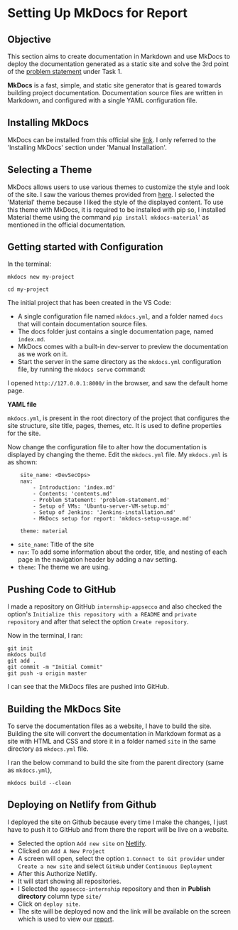 # Setting Up MkDocs for Report

## Objective

This section aims to create documentation in Markdown and use MkDocs to deploy the documentation generated as a static site and solve the 3rd point of the [problem statement](https://intern-appsecco.netlify.app/problem-statement/) under Task 1.

**MkDocs** is a fast, simple, and static site generator that is geared towards building project documentation. Documentation source files are written in Markdown, and configured with a single YAML configuration file.

## Installing MkDocs

MkDocs can be installed from this official site [link](https://www.mkdocs.org/). I only referred to the 'Installing MkDocs' section under 'Manual Installation'. 

## Selecting a Theme

MkDocs allows users to use various themes to customize the style and look of the site. I saw the various themes provided from [here](https://github.com/mkdocs/mkdocs/wiki/MkDocs-Themes).  I selected the 'Material' theme because I liked the style of the displayed content. To use this theme with MkDocs, it is required to be installed with pip so, I installed Material theme using the command `pip install mkdocs-material`' as mentioned in the official documentation.

## Getting started with Configuration

In the terminal:

```
mkdocs new my-project
```

```
cd my-project
```

The initial project that has been created in the VS Code:

* A single configuration file named `mkdocs.yml`, and a folder named `docs` that will contain documentation source files.
* The docs folder just contains a single documentation page, named `index.md`.
* MkDocs comes with a built-in dev-server to preview the documentation as we work on it.
* Start the server in the same directory as the `mkdocs.yml` configuration file, by running the `mkdocs serve` command:

I opened `http://127.0.0.1:8000/` in the browser, and saw the default home page.

**YAML file**

`mkdocs.yml`, is present in the root directory of the project that configures the site structure, site title, pages, themes, etc. It is used to define properties for the site.

Now change the configuration file to alter how the documentation is displayed by changing the theme. Edit the `mkdocs.yml` file. My `mkdocs.yml` is as shown:

        site_name: <DevSecOps>
        nav:
            - Introduction: 'index.md'
            - Contents: 'contents.md'
            - Problem Statement: 'problem-statement.md'
            - Setup of VMs: 'Ubuntu-server-VM-setup.md'
            - Setup of Jenkins: 'Jenkins-installation.md'
            - MkDocs setup for report: 'mkdocs-setup-usage.md'

        theme: material

* `site_name`: Title of the site
* `nav`:  To add some information about the order, title, and nesting of each page in the navigation header by adding a nav setting.
* `theme`: The theme we are using.

## Pushing Code to GitHub

I made a repository on GitHub `internship-appsecco` and also checked the option's `Initialize this repository with a README` and `private repository` and after that select the option `Create repository`.

Now in the terminal, I ran:

```
git init
mkdocs build
git add .
git commit -m "Initial Commit"
git push -u origin master
```

I can see that the MkDocs files are pushed into GitHub.

## Building the MkDocs Site

To serve the documentation files as a website, I have to build the site. Building the site will convert the documentation in Markdown format as a site with HTML and CSS and store it in a folder named `site` in the same directory as `mkdocs.yml` file.

I ran the below command to build the site from the parent directory (same as `mkdocs.yml`),
```
mkdocs build --clean
```

## Deploying on Netlify from Github

I deployed the site on Github because every time I make the changes, I just have to push it to GitHub and from there the report will be live on a website.

* Selected the option `Add new site` on [Netlify](https://www.netlify.com/).
* Clicked on `Add A New Project`
* A screen will open, select the option `1.Connect to Git provider` under `Create a new site` and select `GitHub` under `Continuous Deployment`
* After this Authorize Netlify.
* It will start showing all repositories. 
* I Selected the `appsecco-internship` repository and then in **Publish directory** column type `site/`
* Click on `deploy site`.
* The site will be deployed now and the link will be available on the screen which is used to view our [report](https://intern-appsecco.netlify.app/).